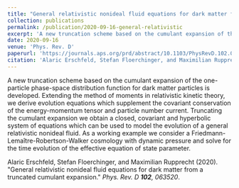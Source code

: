 ```yaml
---
title: "General relativistic nonideal fluid equations for dark matter from a truncated cumulant expansion"
collection: publications
permalink: /publication/2020-09-16-general-relativistic
excerpt: 'A new truncation scheme based on the cumulant expansion of the one-particle phase-space distribution function for dark matter particles is developed. Extending the method of moments in relativistic kinetic theory, we derive evolution equations which supplement the covariant conservation of the energy-momentum tensor and particle number current. Truncating the cumulant expansion we obtain a closed, covariant and hyperbolic system of equations which can be used to model the evolution of a general relativistic nonideal fluid. As a working example we consider a Friedmann-Lemaître-Robertson-Walker cosmology with dynamic pressure and solve for the time evolution of the effective equation of state parameter.'
date: 2020-09-16
venue: 'Phys. Rev. D'
paperurl: 'https://journals.aps.org/prd/abstract/10.1103/PhysRevD.102.063520'
citation: 'Alaric Erschfeld, Stefan Floerchinger, and Maximilian Rupprecht (2020). &quot;General relativistic nonideal fluid equations for dark matter from a truncated cumulant expansion.&quot; <i>Phys. Rev. D 102, 063520</i>. 1(1).'
---
```

A new truncation scheme based on the cumulant expansion of the one-particle phase-space distribution function for dark matter particles is developed. Extending the method of moments in relativistic kinetic theory, we derive evolution equations which supplement the covariant conservation of the energy-momentum tensor and particle number current. Truncating the cumulant expansion we obtain a closed, covariant and hyperbolic system of equations which can be used to model the evolution of a general relativistic nonideal fluid. As a working example we consider a Friedmann-Lemaître-Robertson-Walker cosmology with dynamic pressure and solve for the time evolution of the effective equation of state parameter.

Alaric Erschfeld, Stefan Floerchinger, and Maximilian Rupprecht (2020). &quot;General relativistic nonideal fluid equations for dark matter from a truncated cumulant expansion.&quot; <i>Phys. Rev. D **102**, 063520</i>.
